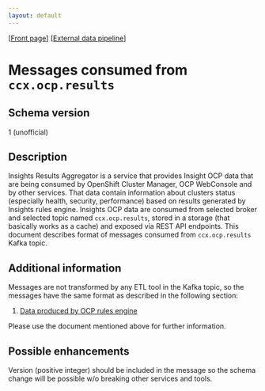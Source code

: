 ```yaml
---
layout: default
---
```

\[[Front page](../index.md)\] \[[External data pipeline](../external_data_pipeline.md)\]

# Messages consumed from `ccx.ocp.results`

## Schema version

1 (unofficial)

## Description

Insights Results Aggregator is a service that provides Insight OCP data that
are being consumed by OpenShift Cluster Manager, OCP WebConsole and by other
services. That data contain information about clusters status (especially
health, security, performance) based on results generated by Insights rules
engine. Insights OCP data are consumed from selected broker and selected topic
named `ccx.ocp.results`, stored in a storage (that basically works as a cache)
and exposed via REST API endpoints. This document describes format of messages
consumed from `ccx.ocp.results` Kafka topic.

## Additional information

Messages are not transformed by any ETL tool in the Kafka topic, so the messages have the same format as described in the following section:
1. [Data produced by OCP rules engine](ccx_data_pipeline.md)

Please use the document mentioned above for further information.

## Possible enhancements

Version (positive integer) should be included in the message so the schema
change will be possible w/o breaking other services and tools.
